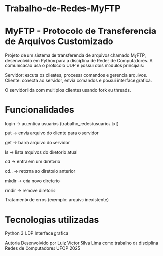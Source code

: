 # Trabalho-de-Redes-MyFTP
# MyFTP - Protocolo de Transferencia de Arquivos Customizado

Projeto de um sistema de transferencia de arquivos chamado MyFTP, desenvolvido em Python para a disciplina de Redes de Computadores.
A comunicacao usa o protocolo UDP e possui dois modulos principais:

Servidor: escuta os clientes, processa comandos e gerencia arquivos.
Cliente: conecta ao servidor, envia comandos e possui interface grafica.

O servidor lida com multiplos clientes usando fork ou threads.

# Funcionalidades

login -> autentica usuarios (trabalho_redes/usuarios.txt)

put <arquivo> -> envia arquivo do cliente para o servidor

get <arquivo> -> baixa arquivo do servidor

ls -> lista arquivos do diretorio atual

cd <diretorio> -> entra em um diretorio

cd.. -> retorna ao diretorio anterior

mkdir <nome> -> cria novo diretorio

rmdir <nome> -> remove diretorio

Tratamento de erros (exemplo: arquivo inexistente)

# Tecnologias utilizadas

Python 3
UDP
Interface grafica


Autoria
Desenvolvido por Luiz Victor Silva Lima como trabalho da disciplina Redes de Computadores UFOP 2025
